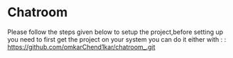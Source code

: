 # Chatroom #

Please follow the steps given below to setup the project,before setting up you need to first get the project on your system you can do it either with :
 : https://github.com/omkarChend1kar/chatroom_.git

